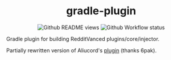 <h1 align="center">gradle-plugin</h1>
<p align="center">
  <img alt="Github README views" src="https://hits.seeyoufarm.com/api/count/incr/badge.svg?url=https%3A%2F%2Fgithub.com%2FRedditVanced%2Fgradle-plugin&count_bg=%2379C83D&title_bg=%23555555&icon=github.svg&icon_color=%23E7E7E7&title=views&edge_flat=true"/>
  <img alt="Github Workflow status" src="https://img.shields.io/github/workflow/status/RedditVanced/gradle-plugin/Build?label=Core%2FInjector&logo=githubactions&logoColor=white&style=flat-square"/>
</p>

Gradle plugin for building RedditVanced plugins/core/injector.

Partially rewritten version of Aliucord's [plugin](https://github.com/Aliucord/gradle) (thanks 6pak).
